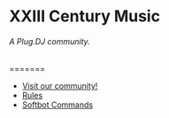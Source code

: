XXIII Century Music
=======
###### A Plug.DJ community.
=======

* [Visit our community!](https://plug.dj/century)
* [Rules](https://github.com/Colinowww/Century/blob/master/Rules)
* [Softbot Commands](https://github.com/Colinowww/Century/blob/master/Softbot%20Commands)
